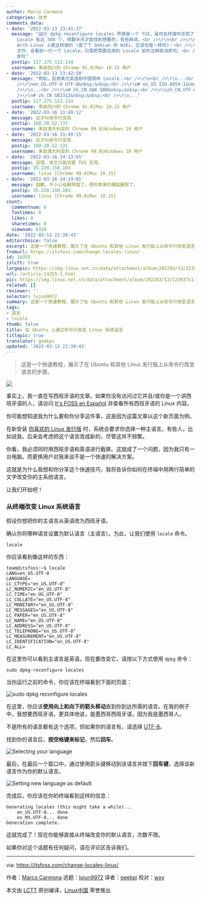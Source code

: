 ```yaml
---
author: Marco Carmona
categories: 技术
comments_data:
- date: '2022-03-13 23:41:37'
  message: "运行 dpkg-reconfigure locales 界面是一个 TUI，虽然在终端中实现了 GUI 的味道，但不能用鼠标、没有搜索功能。而且
    Locale 有近 500 个，得翻半天才能找到想要的，有些麻烦。<br />\r\n<br />\r\n所以，还有一个手动编辑的方法，这样能用编辑器的搜索功能。至少
    Arch Linux 上是这样做的 (查了下 Debian 的 WiKi，应该也是一样的)：<br />\r\n<br />\r\n1. 编辑 /etc/locale.gen
    文件，会看到一行一个 Locale，只需把需要启用的 Locale 前的注释取消即可。<br />\r\n2. 运行 locale-gen 命令生成 Locale
    即可"
  postip: 117.175.112.114
  username: 来自四川的 Chrome 91.0|Mac 10.15 用户
- date: '2022-03-13 23:42:50'
  message: "例如，启用美式英语和中国简体 Locale：<br />\r\n<br />\r\n...<br />\r\n# en_SG ISO-8859-1&nbsp;&nbsp;<br
    />\r\nen_US.UTF-8 UTF-8&nbsp;&nbsp;<br />\r\n# en_US ISO-8859-1&nbsp;&nbsp;<br
    />\r\n...<br />\r\n# zh_CN.GBK GBK&nbsp;&nbsp;<br />\r\nzh_CN.UTF-8 UTF-8&nbsp;&nbsp;<br
    />\r\n# zh_CN GB2312&nbsp;&nbsp;<br />\r\n..."
  postip: 117.175.112.114
  username: 来自四川的 Chrome 91.0|Mac 10.15 用户
- date: '2022-03-16 11:49:12'
  message: 这才叫命令行实现
  postip: 160.20.52.131
  username: 来自澳大利亚的 Chrome 99.0|Windows 10 用户
- date: '2022-03-16 11:49:15'
  message: 这才叫命令行实现
  postip: 160.20.52.131
  username: 来自澳大利亚的 Chrome 99.0|Windows 10 用户
- date: '2022-03-16 14:13:01'
  message: 没错，本文只能说是 TUI 实现。
  postip: 35.220.150.103
  username: linux [Chrome 99.0|Mac 10.15]
- date: '2022-03-16 14:19:01'
  message: 抱歉，不小心给删除错了，把你原来的楼贴删除了。
  postip: 35.220.150.103
  username: linux [Chrome 99.0|Mac 10.15]
count:
  commentnum: 6
  favtimes: 0
  likes: 0
  sharetimes: 0
  viewnum: 6318
date: '2022-03-13 22:39:43'
editorchoice: false
excerpt: 这是一个快速教程，展示了在 Ubuntu 和其他 Linux 发行版上从命令行改变语言的步骤。
fromurl: https://itsfoss.com/change-locales-linux/
id: 14355
islctt: true
largepic: https://img.linux.net.cn/data/attachment/album/202203/13/223937s17qtqz931grud89.jpg
url: /article-14355-1.html
pic: https://img.linux.net.cn/data/attachment/album/202203/13/223937s17qtqz931grud89.jpg.thumb.jpg
related: []
reviewer: ''
selector: lujun9972
summary: 这是一个快速教程，展示了在 Ubuntu 和其他 Linux 发行版上从命令行改变语言的步骤。
tags:
- 语言
- locale
thumb: false
title: 在 Ubuntu 上通过命令行改变 Linux 系统语言
titlepic: true
translator: geekpi
updated: '2022-03-13 22:39:43'
---
```



> 
> 这是一个快速教程，展示了在 Ubuntu 和其他 Linux 发行版上从命令行改变语言的步骤。
> 
> 
> 


![](/data/attachment/album/202203/13/223937s17qtqz931grud89.jpg)


事实上，我一直在写西班牙语的文章。如果你没有访问过它并且/或你是一个讲西班牙语的人，请访问 [It's FOSS en Español](https://es.itsfoss.com/) 并查看所有西班牙语的 Linux 内容。


你可能想知道我为什么要和你分享这件事，这是因为这篇文章以这个新页面为例。


在新安装 [你喜欢的 Linux 发行版](https://itsfoss.com/best-linux-beginners/) 时，系统会要求你选择一种主语言。有些人，比如说我，后来会考虑把这个语言改成新的，尽管这并不频繁。


你看，我必须同时用西班牙语和英语进行截屏。这就成了一个问题，因为我只有一台电脑，而更换用户对我来说不是一个快速的解决方案。


这就是为什么我想和你分享这个快速技巧，我将告诉你如何在终端中用两行简单的文字改变你的主系统语言。


让我们开始吧！


### 从终端改变 Linux 系统语言


假设你想把你的主语言从英语改为西班牙语。


确认你将哪种语言设置为默认语言（主语言）。为此，让我们使用 `locale` 命令。



```
locale

```

你应该看到像这样的东西：



```
team@itsfoss:~$ locale
LANG=en_US.UTF-8
LANGUAGE=
LC_CTYPE="en_US.UTF-8"
LC_NUMERIC="en_US.UTF-8"
LC_TIME="en_US.UTF-8"
LC_COLLATE="en_US.UTF-8"
LC_MONETARY="en_US.UTF-8"
LC_MESSAGES="en_US.UTF-8"
LC_PAPER="en_US.UTF-8"
LC_NAME="en_US.UTF-8"
LC_ADDRESS="en_US.UTF-8"
LC_TELEPHONE="en_US.UTF-8"
LC_MEASUREMENT="en_US.UTF-8"
LC_IDENTIFICATION="en_US.UTF-8"
LC_ALL=

```

在这里你可以看到主语言是英语。现在要改变它，请按以下方式使用 `dpkg` 命令：



```
sudo dpkg-reconfigure locales

```

当你运行之前的命令，你应该在终端看到下面的页面：


![sudo dpkg reconfigure locales](/data/attachment/album/202203/13/223944kfhxblxa1ih3b8vv.png)


在这里，你应该**使用向上和向下的箭头移动**直到你到达所需的语言。在我的例子中，我想要西班牙语，更具体地说，是墨西哥西班牙语，因为我是墨西哥人。


不是所有的语言都有这个选项，但如果你的语言有，请选择 [UTF-8](https://en.wikipedia.org/wiki/UTF-8)。


找到你的语言后，**按空格键来标记**，然后**回车**。


![Selecting your language](/data/attachment/album/202203/13/223944uk6y7dk9hicek7m0.png)


最后，在最后一个窗口中，通过使用箭头键移动到该语言并按下**回车键**，选择该新语言作为你的默认语言。


![Setting new language as default](/data/attachment/album/202203/13/223944ul2qcevy2iivhzkl.png)


完成后，你应该在你的终端看到这样的信息：



```
Generating locales (this might take a while)...
    en_US.UTF-8... done
    es_MX.UTF-8... done
Generation complete.

```

这就完成了！现在你能够直接从终端改变你的默认语言，次数不限。


如果你对这个话题有任何疑问，请在评论区告诉我们。




---


via: <https://itsfoss.com/change-locales-linux/>


作者：[Marco Carmona](https://itsfoss.com/author/marco/) 选题：[lujun9972](https://github.com/lujun9972) 译者：[geekpi](https://github.com/geekpi) 校对：[wxy](https://github.com/wxy)


本文由 [LCTT](https://github.com/LCTT/TranslateProject) 原创编译，[Linux中国](https://linux.cn/) 荣誉推出